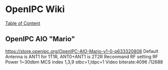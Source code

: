 # OpenIPC Wiki
[Table of Content](../README.md)

OpenIPC AIO "Mario"
-------------------

https://store.openipc.org/OpenIPC-AIO-Mario-v1-0-p633320808
Default Antenna is ANT1 for 1T1R, ANT0+ANT1 is 2T2R
Reconmand RF setting 
  RF Power 1~30dbm
  MCS index 1,3,9
  stbc=1,ldpc=1
  Video biterate:4096 /12688
  
